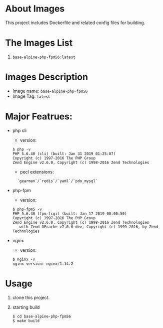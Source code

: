 # About Images
This project includes Dockerfile and related config files for building.

# The Images List
1. `base-alpine-php-fpm56:latest`

# Images Description
* Image name: `base-alpine-php-fpm56`
* Image Tag: `latest`

# Major Featrues:
* php cli 
    * version:

     ```
     $ php -v
     PHP 5.6.40 (cli) (built: Jan 31 2019 01:25:07)
     Copyright (c) 1997-2016 The PHP Group
     Zend Engine v2.6.0, Copyright (c) 1998-2016 Zend Technologies

     ```
    * pecl extensions:

     ```
       `gearman`/`redis`/`yaml`/`pdo_mysql`

     ```
* php-fpm
    * version:

     ```
     $ php-fpm5 -v
     PHP 5.6.40 (fpm-fcgi) (built: Jan 17 2019 00:00:50)
     Copyright (c) 1997-2016 The PHP Group
     Zend Engine v2.6.0, Copyright (c) 1998-2016 Zend Technologies
        with Zend OPcache v7.0.6-dev, Copyright (c) 1999-2016, by Zend Technologies

     ```
* nginx
    * version:

     ```
     $ nginx -v
     nginx version: nginx/1.14.2

     ```
# Usage
1. clone this project.
2. starting build

    ```
    $ cd base-alpine-php-fpm56
    $ make build    

    ``` 

